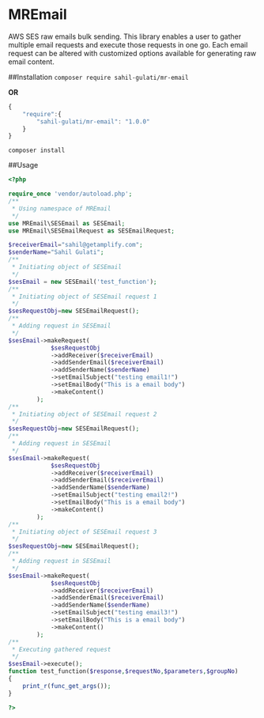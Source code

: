 # MREmail
AWS SES raw emails bulk sending. This library enables a user to gather multiple email requests and execute those requests in one go. Each email request can be altered with customized options available for generating raw email content.

##Installation
`composer require sahil-gulati/mr-email`

**OR**

```javascript
{
    "require":{
        "sahil-gulati/mr-email": "1.0.0"
    }
}
```
`composer install`

##Usage
```php
<?php

require_once 'vendor/autoload.php';
/**
 * Using namespace of MREmail
 */
use MREmail\SESEmail as SESEmail;
use MREmail\SESEmailRequest as SESEmailRequest;

$receiverEmail="sahil@getamplify.com";
$senderName="Sahil Gulati";
/**
 * Initiating object of SESEmail
 */
$sesEmail = new SESEmail('test_function');
/**
 * Initiating object of SESEmail request 1
 */
$sesRequestObj=new SESEmailRequest();
/**
 * Adding request in SESEmail
 */
$sesEmail->makeRequest(
            $sesRequestObj
            ->addReceiver($receiverEmail)
            ->addSenderEmail($receiverEmail)
            ->addSenderName($senderName)
            ->setEmailSubject("testing email1!")
            ->setEmailBody("This is a email body")
            ->makeContent()
        );
/**
 * Initiating object of SESEmail request 2
 */
$sesRequestObj=new SESEmailRequest();
/**
 * Adding request in SESEmail
 */
$sesEmail->makeRequest(
            $sesRequestObj
            ->addReceiver($receiverEmail)
            ->addSenderEmail($receiverEmail)
            ->addSenderName($senderName)
            ->setEmailSubject("testing email2!")
            ->setEmailBody("This is a email body")
            ->makeContent()
        );
/**
 * Initiating object of SESEmail request 3
 */
$sesRequestObj=new SESEmailRequest();
/**
 * Adding request in SESEmail
 */
$sesEmail->makeRequest(
            $sesRequestObj
            ->addReceiver($receiverEmail)
            ->addSenderEmail($receiverEmail)
            ->addSenderName($senderName)
            ->setEmailSubject("testing email3!")
            ->setEmailBody("This is a email body")
            ->makeContent()
        );
/**
 * Executing gathered request
 */
$sesEmail->execute();
function test_function($response,$requestNo,$parameters,$groupNo)
{
    print_r(func_get_args());
}

?>
```
